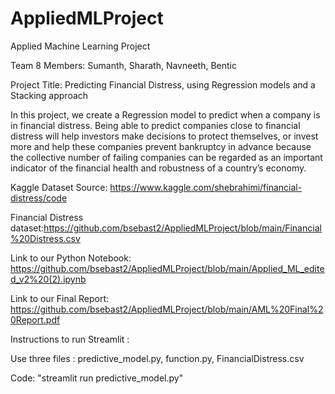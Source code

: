 # AppliedMLProject
Applied Machine Learning Project

Team 8 Members: Sumanth, Sharath, Navneeth, Bentic 

Project Title: Predicting Financial Distress, using Regression models and a Stacking approach

In this project, we create a Regression model to predict when a company is in financial distress. Being able to predict companies close to financial distress will help investors make decisions to protect themselves, or invest more and help these companies prevent bankruptcy in advance because the collective number of failing companies can be regarded as an important indicator of the financial health and robustness of a country’s economy.


Kaggle Dataset Source: https://www.kaggle.com/shebrahimi/financial-distress/code

Financial Distress dataset:https://github.com/bsebast2/AppliedMLProject/blob/main/Financial%20Distress.csv

Link to our Python Notebook:
https://github.com/bsebast2/AppliedMLProject/blob/main/Applied_ML_edited_v2%20(2).ipynb

Link to our Final Report: https://github.com/bsebast2/AppliedMLProject/blob/main/AML%20Final%20Report.pdf

Instructions to run Streamlit : 

  Use three files : predictive_model.py, function.py, FinancialDistress.csv

  Code: "streamlit run predictive_model.py"
